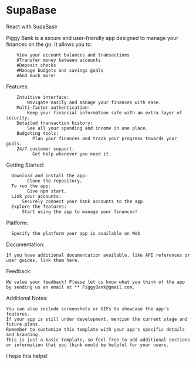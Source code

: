 # SupaBase
React with SupaBase


Piggy Bank is a secure and user-friendly app designed to manage your finances on the go. It allows you to:

        View your account balances and transactions
        #Transfer money between accounts
        #Deposit checks
        #Manage budgets and savings goals
        #And much more!
Features:

        Intuitive interface:
            Navigate easily and manage your finances with ease.
        Multi-factor authentication: 
            Keep your financial information safe with an extra layer of security.
        Detailed transaction history: 
            See all your spending and income in one place.
        Budgeting tools: 
              Plan your finances and track your progress towards your goals.
        24/7 customer support: 
              Get help whenever you need it.
Getting Started:

      Download and install the app: 
            Clone the repository.
      To run the app:
            Give npm start.
      Link your accounts: 
          Securely connect your bank accounts to the app.
      Explore the features: 
          Start using the app to manage your finances!
Platform:

      Specify the platform your app is available on Web

Documentation:

    If you have additional documentation available, like API references or user guides, link them here.

Feedback:

    We value your feedback! Please let us know what you think of the app by sending us an email at ** PiggyBank@gmail.com.

Additional Notes:

    You can also include screenshots or GIFs to showcase the app's features.
    If your app is still under development, mention the current stage and future plans.
    Remember to customize this template with your app's specific details and branding.
    This is just a basic template, so feel free to add additional sections or information that you think would be helpful for your users.

I hope this helps!

